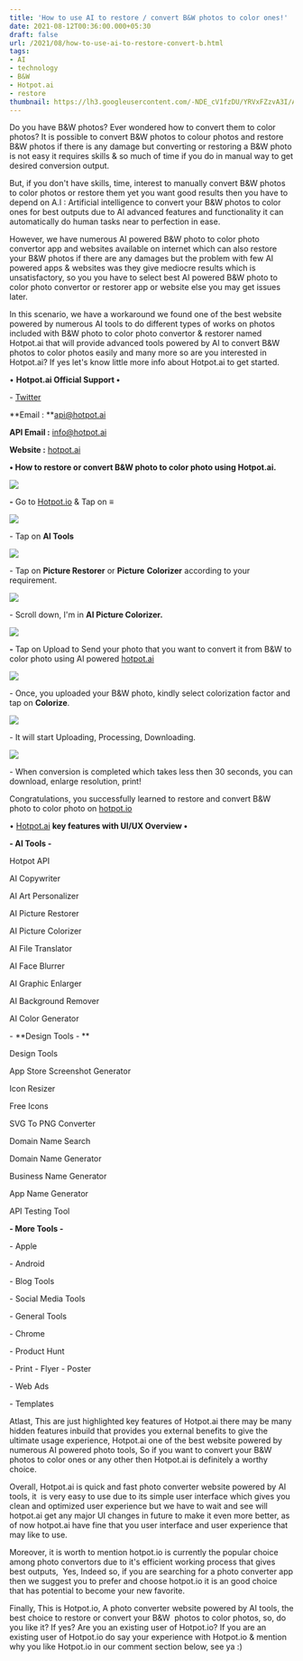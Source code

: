 ```yaml
---
title: 'How to use AI to restore / convert B&W photos to color ones!'
date: 2021-08-12T00:36:00.000+05:30
draft: false
url: /2021/08/how-to-use-ai-to-restore-convert-b.html
tags: 
- AI
- technology
- B&W
- Hotpot.ai
- restore
thumbnail: https://lh3.googleusercontent.com/-NDE_cV1fzDU/YRVxFZzvA3I/AAAAAAAAGUw/D6pQmROcDyIGiFG0D4Jj7g8DnmdTJ3lDQCLcBGAsYHQ/s1600/1628795154645373-0.png
---
```


  

Do you have B&W photos? Ever wondered how to convert them to color photos? It is possible to convert B&W photos to colour photos and restore B&W photos if there is any damage but converting or restoring a B&W photo is not easy it requires skills & so much of time if you do in manual way to get desired conversion output.

  

But, if you don't have skills, time, interest to manually convert B&W photos to color photos or restore them yet you want good results then you have to depend on A.I : Artificial intelligence to convert your B&W photos to color ones for best outputs due to AI advanced features and functionality it can automatically do human tasks near to perfection in ease.

  

However, we have numerous AI powered B&W photo to color photo convertor app and websites available on internet which can also restore your B&W photos if there are any damages but the problem with few AI powered apps & websites was they give mediocre results which is unsatisfactory, so you you have to select best AI powered B&W photo to color photo convertor or restorer app or website else you may get issues later.

  

In this scenario, we have a workaround we found one of the best website powered by numerous AI tools to do different types of works on photos included with B&W photo to color photo convertor & restorer named Hotpot.ai that will provide advanced tools powered by AI to convert B&W photos to color photos easily and many more so are you interested in Hotpot.ai? If yes let's know little more info about Hotpot.ai to get started.

  

• **Hotpot.ai Official Support •**

\- [Twitter](https://twitter.com/HotpotMain?s=09)

  

**Email : **[api@hotpot.ai](mailto:api@hotpot.ai)

**API Email :** [info@hotpot.ai](http://info@hotpot.ai)

**Website :** [hotpot.ai](http://hotpot.ai)

**• How to restore or convert B&W photo to color photo using Hotpot.ai.**

 **![](https://lh3.googleusercontent.com/-dp-n4rfGET8/YRVxEd9peTI/AAAAAAAAGUs/hI44p2rnRb09eZLO3tBsOLEGgxmqkCezACLcBGAsYHQ/s1600/1628795150873797-1.png)** 

**-** Go to [Hotpot.io](http://Hotpot.io) & Tap on **≡**

 **![](https://lh3.googleusercontent.com/-jWgwakgqTsY/YRVxDdba2KI/AAAAAAAAGUo/JnYOcnwSU7Q91o0D5Ku5rZOe9kdicc3JQCLcBGAsYHQ/s1600/1628795146431666-2.png)** 

\- Tap on **AI Tools**

 **![](https://lh3.googleusercontent.com/-DKe1iBnWWAY/YRVxCWaSyTI/AAAAAAAAGUg/7EN7nSTZyuww68nHrdydKuWY9DhgsdfeACLcBGAsYHQ/s1600/1628795142162043-3.png)** 

\- Tap on **Picture Restorer** or **Picture** **Colorizer** according to your requirement.

  

 ![](https://lh3.googleusercontent.com/-jEi5xIat_JI/YRVxBUWwaxI/AAAAAAAAGUc/5mS8PtbOCT4if8LwsAuuzjvy2c9U1toogCLcBGAsYHQ/s1600/1628795120789047-4.png) 

  

\- Scroll down, I'm in **AI Picture Colorizer.**

 **![](https://lh3.googleusercontent.com/-ExOPShwvsKQ/YRVw8DNfOMI/AAAAAAAAGUY/WF7PQaeZ4UI-I_y97nxooo9dtIQpez34wCLcBGAsYHQ/s1600/1628795108921827-5.png)** 

**\-** Tap on Upload to Send your photo that you want to convert it from B&W to color photo using AI powered [hotpot.ai](http://hotpot.ai)

  

 ![](https://lh3.googleusercontent.com/-rsDhnVpdCrk/YRVw5H6t0JI/AAAAAAAAGUU/CspZDI37YEkS-f32uIUE_uZ7r8-nNDHCwCLcBGAsYHQ/s1600/1628795097551169-6.png) 

\- Once, you uploaded your B&W photo, kindly select colorization factor and tap on **Colorize**.

  

 ![](https://lh3.googleusercontent.com/-mpDtLPwLzDA/YRVw2eKZkVI/AAAAAAAAGUQ/vauB-nXviPk30r9qP18mKSsiK_6HCoAdwCLcBGAsYHQ/s1600/1628795085863353-7.png) 

  

\- It will start Uploading, Processing, Downloading.

  

 ![](https://lh3.googleusercontent.com/-SaufTikbMJY/YRVwzBGhkoI/AAAAAAAAGUM/Y2HsJzegeygRF-LtweofMGINbF5pm2pHgCLcBGAsYHQ/s1600/1628795074674870-8.png) 

  

  

\- When conversion is completed which takes less then 30 seconds, you can download, enlarge resolution, print!

  

Congratulations, you successfully learned to restore and convert B&W photo to color photo on [hotpot.io](http://hotpot.io)

  

• [Hotpot.ai](http://Hotpot.ai) **key features with UI/UX Overview •**

**\- AI Tools -**

  

Hotpot API

AI Copywriter

AI Art Personalizer

AI Picture Restorer

AI Picture Colorizer

AI File Translator

AI Face Blurrer

AI Graphic Enlarger

AI Background Remover

AI Color Generator

  

\- **Design Tools - **

  

Design Tools  

App Store Screenshot Generator

Icon Resizer

Free Icons

SVG To PNG Converter

Domain Name Search

Domain Name Generator

Business Name Generator

App Name Generator

API Testing Tool

  

**\- More Tools -**

\- Apple

\- Android

\- Blog Tools

\- Social Media Tools

\- General Tools

\- Chrome

\- Product Hunt

\- Print - Flyer - Poster

\- Web Ads

\- Templates

  

  

Atlast, This are just highlighted key features of Hotpot.ai there may be many hidden features inbuild that provides you external benefits to give the ultimate usage experience, Hotpot.ai one of the best website powered by numerous AI powered photo tools, So if you want to convert your B&W photos to color ones or any other then Hotpot.ai is definitely a worthy choice.  

  

Overall, Hotpot.ai is quick and fast photo converter website powered by AI tools, it  is very easy to use due to its simple user interface which gives you clean and optimized user experience but we have to wait and see will hotpot.ai get any major UI changes in future to make it even more better, as of now hotpot.ai have fine that you user interface and user experience that may like to use.

  

Moreover, it is worth to mention hotpot.io is currently the popular choice among photo convertors due to it's efficient working process that gives best outputs,  Yes, Indeed so, if you are searching for a photo converter app then we suggest you to prefer and choose hotpot.io it is an good choice that has potential to become your new favorite.

  

Finally, This is Hotpot.io, A photo converter website powered by AI tools, the best choice to restore or convert your B&W  photos to color photos, so, do you like it? If yes? Are you an existing user of Hotpot.io? If you are an existing user of Hotpot.io do say your experience with Hotpot.io & mention why you like Hotpot.io in our comment section below, see ya :)